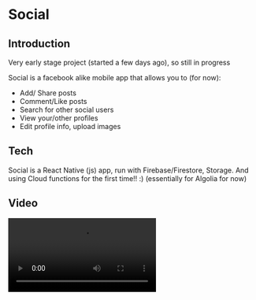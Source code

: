 # Social

## Introduction

Very early stage project (started a few days ago), so still in progress

Social is a facebook alike mobile app that allows you to (for now):

- Add/ Share posts
- Comment/Like posts
- Search for other social users
- View your/other profiles
- Edit profile info, upload images

## Tech

Social is a React Native (js) app, run with Firebase/Firestore, Storage.
And using Cloud functions for the first time!! :) (essentially for Algolia for now)

## Video

![caption](social.MP4)
